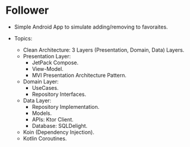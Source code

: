 # Follower

- Simple Android App to simulate adding/removing to favoraites.

- Topics:
  * Clean Architecture: 3 Layers (Presentation, Domain, Data) Layers.
  * Presentation Layer:
    * JetPack Compose.
    * View-Model.
    * MVI Presentation Architecture Pattern.
  * Domain Layer:
    * UseCases.
    * Repository Interfaces.
  * Data Layer:
    * Repository Implementation.
    * Models.
    * APIs: Ktor Client.
    * Database: SQLDelight.
  * Koin (Dependency Injection).
  * Kotlin Coroutines.
